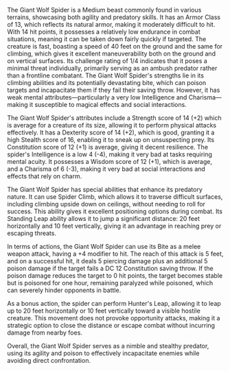 The Giant Wolf Spider is a Medium beast commonly found in various terrains, showcasing both agility and predatory skills. It has an Armor Class of 13, which reflects its natural armor, making it moderately difficult to hit. With 14 hit points, it possesses a relatively low endurance in combat situations, meaning it can be taken down fairly quickly if targeted. The creature is fast, boasting a speed of 40 feet on the ground and the same for climbing, which gives it excellent maneuverability both on the ground and on vertical surfaces. Its challenge rating of 1/4 indicates that it poses a minimal threat individually, primarily serving as an ambush predator rather than a frontline combatant. The Giant Wolf Spider's strengths lie in its climbing abilities and its potentially devastating bite, which can poison targets and incapacitate them if they fail their saving throw. However, it has weak mental attributes—particularly a very low Intelligence and Charisma—making it susceptible to magical effects and social interactions. 

The Giant Wolf Spider's attributes include a Strength score of 14 (+2) which is average for a creature of its size, allowing it to perform physical attacks effectively. It has a Dexterity score of 14 (+2), which is good, granting it a high Stealth score of 16, enabling it to sneak up on unsuspecting prey. Its Constitution score of 12 (+1) is average, giving it decent resilience. The spider's Intelligence is a low 4 (-4), making it very bad at tasks requiring mental acuity. It possesses a Wisdom score of 12 (+1), which is average, and a Charisma of 6 (-3), making it very bad at social interactions and effects that rely on charm.

The Giant Wolf Spider has special abilities that enhance its predatory nature. It can use Spider Climb, which allows it to traverse difficult surfaces, including climbing upside down on ceilings, without needing to roll for success. This ability gives it excellent positioning options during combat. Its Standing Leap ability allows it to jump a significant distance: 20 feet horizontally and 10 feet vertically, giving it an advantage in reaching prey or escaping threats.

In terms of actions, the Giant Wolf Spider can use its Bite as a melee weapon attack, having a +4 modifier to hit. The reach of this attack is 5 feet, and on a successful hit, it deals 5 piercing damage plus an additional 5 poison damage if the target fails a DC 12 Constitution saving throw. If the poison damage reduces the target to 0 hit points, the target becomes stable but is poisoned for one hour, remaining paralyzed while poisoned, which can severely hinder opponents in battle. 

As a bonus action, the spider can perform Hunter's Leap, allowing it to leap up to 20 feet horizontally or 10 feet vertically toward a visible hostile creature. This movement does not provoke opportunity attacks, making it a strategic option to close the distance or escape combat without incurring damage from nearby foes. 

Overall, the Giant Wolf Spider serves as a nimble and stealthy predator, using its agility and poison to effectively incapacitate enemies while avoiding direct confrontation.